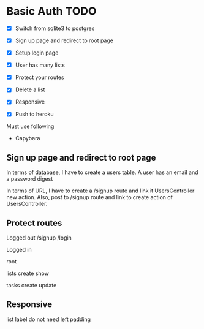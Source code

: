 # Basic Auth TODO

- [x] Switch from sqlite3 to postgres
- [x] Sign up page and redirect to root page
- [x] Setup login page
- [x] User has many lists
- [x] Protect your routes
- [x] Delete a list
- [x] Responsive
- [x] Push to heroku


Must use following
- Capybara

## Sign up page and redirect to root page

In terms of database, I have to create a users table. A user has an email and a password digest

In terms of URL, I have to create a /signup route and link it UsersController new action. Also, post to /signup route and link to create action of UsersController.

## Protect routes

Logged out
/signup
/login


Logged in

root

lists
  create
  show

tasks
  create
  update


## Responsive


list label do not need left padding



